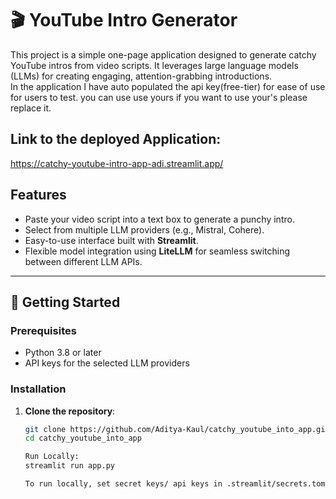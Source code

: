 # 🎬 YouTube Intro Generator  

This project is a simple one-page application designed to generate catchy YouTube intros from video scripts. It leverages large language models (LLMs) for creating engaging, attention-grabbing introductions.  
In the application I have auto populated the api key(free-tier) for ease of use for users to test.
you can use use yours if you want to use your's please replace it.

## Link to the deployed Application:
https://catchy-youtube-intro-app-adi.streamlit.app/

## Features  
- Paste your video script into a text box to generate a punchy intro.  
- Select from multiple LLM providers (e.g., Mistral, Cohere).  
- Easy-to-use interface built with **Streamlit**.  
- Flexible model integration using **LiteLLM** for seamless switching between different LLM APIs.  

---

## 🚀 Getting Started  

### Prerequisites  
- Python 3.8 or later  
- API keys for the selected LLM providers  

### Installation  

1. **Clone the repository**:  
   ```bash  
   git clone https://github.com/Aditya-Kaul/catchy_youtube_into_app.git  
   cd catchy_youtube_into_app  

   Run Locally:
   streamlit run app.py

   To run locally, set secret keys/ api keys in .streamlit/secrets.toml
